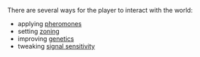 There are several ways for the player to interact with the world:

- applying [pheromones](pheromones.md)
- setting [zoning](zoning.md)
- improving [genetics](genetics.md)
- tweaking [signal sensitivity](sensitivity.md)
